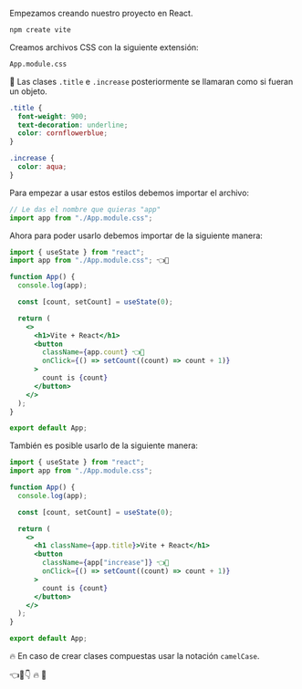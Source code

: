 Empezamos creando nuestro proyecto en React.

```bash
npm create vite
```

Creamos archivos CSS con la siguiente extensión:

```bash
App.module.css
```

📌 Las clases `.title` e `.increase` posteriormente se llamaran como si fueran un objeto.

```css
.title {
  font-weight: 900;
  text-decoration: underline;
  color: cornflowerblue;
}

.increase {
  color: aqua;
}
```

Para empezar a usar estos estilos debemos importar el archivo:

```jsx
// Le das el nombre que quieras "app"
import app from "./App.module.css";
```

Ahora para poder usarlo debemos importar de la siguiente manera:

```jsx
import { useState } from "react";
import app from "./App.module.css"; 👈👀

function App() {
  console.log(app);

  const [count, setCount] = useState(0);

  return (
    <>
      <h1>Vite + React</h1>
      <button
        className={app.count} 👈👀
        onClick={() => setCount((count) => count + 1)}
      >
        count is {count}
      </button>
    </>
  );
}

export default App;
```

También es posible usarlo de la siguiente manera:

```jsx
import { useState } from "react";
import app from "./App.module.css";

function App() {
  console.log(app);

  const [count, setCount] = useState(0);

  return (
    <>
      <h1 className={app.title}>Vite + React</h1>
      <button
        className={app["increase"]} 👈👀
        onClick={() => setCount((count) => count + 1)}
      >
        count is {count}
      </button>
    </>
  );
}

export default App;
```

🔥 En caso de crear clases compuestas usar la notación `camelCase`.



👈👀👇
🔥
📌